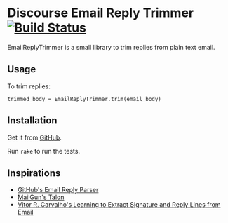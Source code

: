 # Discourse Email Reply Trimmer [![Build Status](https://api.travis-ci.org/discourse/email_reply_trimmer.svg?branch=master)](https://travis-ci.org/discourse/email_reply_trimmer)

EmailReplyTrimmer is a small library to trim replies from plain text email.

## Usage

To trim replies:

`trimmed_body = EmailReplyTrimmer.trim(email_body)`

## Installation

Get it from [GitHub](https://github.com/discourse/email_reply_trimmer).

Run `rake` to run the tests.

## Inspirations

 - [GitHub's Email Reply Parser](https://github.com/github/email_reply_parser)
 - [MailGun's Talon](https://github.com/mailgun/talon)
 - [Vitor R. Carvalho's Learning to Extract Signature and Reply Lines from Email](http://www.cs.cmu.edu/~vitor/papers/sigFilePaper_finalversion.pdf)
